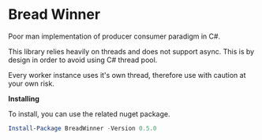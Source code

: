 # Bread Winner

Poor man implementation of producer consumer paradigm in C#.

This library relies heavily on threads and does not support async.
This is by design in order to avoid using C# thread pool.

Every worker instance uses it's own thread, therefore use with caution at your own risk.

**Installing**

To install, you can use the related nuget package.
```powershell
Install-Package BreadWinner -Version 0.5.0
```
